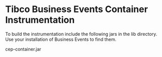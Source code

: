 # Tibco Business Events Container Instrumentation

To build the instrumentation include the following jars in the lib directory.  Use your installation of Business Events to find them. 
   
cep-container.jar    

